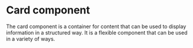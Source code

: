 # Card component

The card component is a container for content that can be used to display information in a structured way. It is a flexible component that can be used in a variety of ways.
